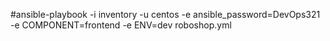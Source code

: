  #ansible-playbook -i inventory -u centos -e ansible_password=DevOps321 -e COMPONENT=frontend -e ENV=dev roboshop.yml
